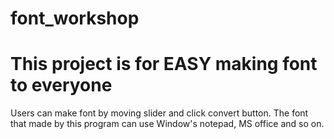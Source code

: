 # font_workshop

# This project is for EASY making font to everyone
  Users can make font by moving slider and click convert button.
  The font that made by this program can use Window's notepad, MS office and so on.
